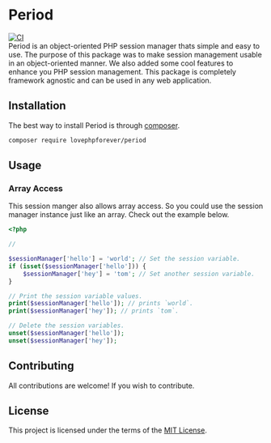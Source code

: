 # Period
[![CI](https://github.com/lovephpforever/period/actions/workflows/php.yml/badge.svg)](https://github.com/lovephpforever/period/actions/workflows/php.yml)<br />
Period is an object-oriented PHP session manager thats simple and easy to use. The purpose of this package was to make session management usable in an object-oriented manner. We also added some cool features to enhance you PHP session management. This package is completely framework agnostic and can be used in any web application.
## Installation
The best way to install Period is through [composer](https://getcomposer.org/).
```sh
composer require lovephpforever/period
```
## Usage
### Array Access
This session manger also allows array access. So you could use the session manager instance just like an array. Check out the example below.
```php
<?php

//

$sessionManager['hello'] = 'world'; // Set the session variable.
if (isset($sessionManager['hello'])) {
    $sessionManager['hey'] = 'tom'; // Set another session variable.
}

// Print the session variable values.
print($sessionManager['hello']); // prints `world`.
print($sessionManager['hey']); // prints `tom`.

// Delete the session variables.
unset($sessionManager['hello']);
unset($sessionManager['hey']);

```
## Contributing
All contributions are welcome! If you wish to contribute.
## License
This project is licensed under the terms of the [MIT License](https://opensource.org/licenses/MIT).
